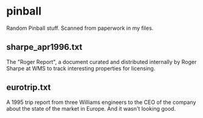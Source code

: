 # pinball
Random Pinball stuff. Scanned from paperwork in my files.

## sharpe_apr1996.txt
The "Roger Report", a document curated and distributed internally by Roger Sharpe at WMS to track interesting properties for licensing.

## eurotrip.txt
A 1995 trip report from three Williams engineers to the CEO of the company about the state of the market in Europe. And it wasn't looking good.
